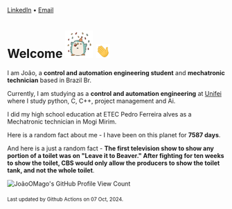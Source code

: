[LinkedIn](https://www.linkedin.com/in/joão-pedro-gozzoli-b95641301/) &bull;
[Email](joaopedrogozzoli@gmail.com)

# Welcome <img src="happy.gif" height="64px" /> <img src="wave.gif" height="32px" />

I am João, a  **control and automation engineering student** and **mechatronic technician** based in Brazil Br.

Currently, I am studying as a **control and automation engineering** at [Unifei](https://unifei.edu.br) where I study python, C, C++, project management and Ai.

I did my high school education at ETEC Pedro Ferreira alves as a Mechatronic technician in Mogi Mirim.

Here is a random fact about me - I have been on this planet for **7587 days**.

And here is a just a random fact -  **The first television show to show any portion of a toilet was on "Leave it to Beaver." After fighting for ten weeks to show the toilet, CBS would only allow the producers to show the toilet tank, and not the whole toilet**.

![JoãoOMago's GitHub Profile View Count](https://komarev.com/ghpvc/?username=JoaoOMago)

<sub>Last updated by Github Actions on 07 Oct, 2024.</sub>
